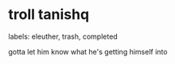 # troll tanishq

labels: eleuther, trash, completed

gotta let him know what he's getting himself into
